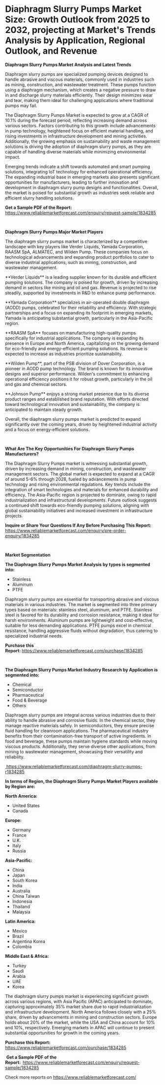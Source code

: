 <p><h1>Diaphragm Slurry Pumps Market Size: Growth Outlook from 2025 to 2032, projecting at Market's Trends Analysis by Application, Regional Outlook, and Revenue</h1></p><p><strong>Diaphragm Slurry Pumps Market Analysis and Latest Trends</strong></p>
<p><p>Diaphragm slurry pumps are specialized pumping devices designed to handle abrasive and viscous materials, commonly used in industries such as mining, construction, and wastewater treatment. These pumps function using a diaphragm mechanism, which creates a negative pressure to draw in and discharge slurry materials efficiently. Their design minimizes wear and tear, making them ideal for challenging applications where traditional pumps may fail.</p><p>The Diaphragm Slurry Pumps Market is expected to grow at a CAGR of 10.1% during the forecast period, reflecting increasing demand across various sectors. Factors contributing to this growth include advancements in pump technology, heightened focus on efficient material handling, and rising investments in infrastructure development and mining activities. Additionally, the growing emphasis on sustainability and waste management solutions is driving the adoption of diaphragm slurry pumps, as they are capable of handling diverse materials while minimizing environmental impact.</p><p>Emerging trends indicate a shift towards automated and smart pumping solutions, integrating IoT technology for enhanced operational efficiency. The expanding industrial base in emerging markets also presents significant opportunities for manufacturers, leading to further innovation and development in diaphragm slurry pump designs and functionalities. Overall, the market is poised for substantial growth as industries seek reliable and efficient slurry handling solutions.</p></p>
<p><strong>Get a Sample PDF of the Report:&nbsp;</strong> <a href="https://www.reliablemarketforecast.com/enquiry/request-sample/1834285?utm_campaign=2947&utm_medium=2&utm_source=Github&utm_content=ia&utm_term=12042025&utm_id=diaphragm-slurry-pumps">https://www.reliablemarketforecast.com/enquiry/request-sample/1834285</a></p>
<p>&nbsp;</p>
<p><strong>Diaphragm Slurry Pumps Major Market Players</strong></p>
<p><p>The diaphragm slurry pumps market is characterized by a competitive landscape with key players like Verder Liquids, Yamada Corporation, RAASM SpA, ALMATEC, and Wilden Pump. These companies focus on technological advancements and expanding product portfolios to cater to diverse industrial applications, such as mining, construction, and wastewater management.</p><p>**Verder Liquids** is a leading supplier known for its durable and efficient pumping solutions. The company is poised for growth, driven by increasing demand in sectors like mining and oil and gas. Revenue is projected to rise steadily, supported by investments in R&D to enhance pump performance.</p><p>**Yamada Corporation** specializes in air-operated double diaphragm (AODD) pumps, celebrated for their reliability and efficiency. With strategic partnerships and a focus on expanding its footprint in emerging markets, Yamada is anticipating substantial growth, particularly in the Asia-Pacific region.</p><p>**RAASM SpA** focuses on manufacturing high-quality pumps specifically for industrial applications. The company is expanding its presence in Europe and North America, capitalizing on the growing demand for eco-friendly and energy-efficient pumping solutions. Its revenue is expected to increase as industries prioritize sustainability.</p><p>**Wilden Pump**, part of the PSB division of Dover Corporation, is a pioneer in AODD pump technology. The brand is known for its innovative designs and superior performance. Wilden's commitment to enhancing operational efficiency positions it for robust growth, particularly in the oil and gas and chemical sectors.</p><p>**Johnson Pump** enjoys a strong market presence due to its diverse product ranges and established brand reputation. With efforts directed toward technological innovation and sustainability, the company is anticipated to maintain steady growth.</p><p>Overall, the diaphragm slurry pumps market is predicted to expand significantly over the coming years, driven by heightened industrial activity and a focus on energy-efficient solutions.</p></p>
<p>&nbsp;</p>
<p><strong>What Are The Key Opportunities For Diaphragm Slurry Pumps Manufacturers?</strong></p>
<p><p>The Diaphragm Slurry Pumps market is witnessing substantial growth, driven by increasing demand in mining, construction, and wastewater management sectors. The global market is expected to expand at a CAGR of around 5-6% through 2028, fueled by advancements in pump technology and rising environmental regulations. Key trends include the integration of smart technologies and materials for enhanced durability and efficiency. The Asia-Pacific region is projected to dominate, owing to rapid industrialization and infrastructural developments. Future outlook suggests a continued shift towards eco-friendly pumping solutions, aligning with global sustainability initiatives and increased investment in infrastructure projects.</p></p>
<p><strong>Inquire or Share Your Questions If Any Before Purchasing This Report:</strong> <a href="https://www.reliablemarketforecast.com/enquiry/pre-order-enquiry/1834285?utm_campaign=2947&utm_medium=2&utm_source=Github&utm_content=ia&utm_term=12042025&utm_id=diaphragm-slurry-pumps">https://www.reliablemarketforecast.com/enquiry/pre-order-enquiry/1834285</a></p>
<p>&nbsp;</p>
<p><strong>Market Segmentation</strong></p>
<p><strong>The Diaphragm Slurry Pumps Market Analysis by types is segmented into:</strong></p>
<p><ul><li>Stainless</li><li>Aluminum</li><li>PTFE</li></ul></p>
<p><p>Diaphragm slurry pumps are essential for transporting abrasive and viscous materials in various industries. The market is segmented into three primary types based on materials: stainless steel, aluminum, and PTFE. Stainless steel is favored for its durability and corrosion resistance, making it ideal for harsh environments. Aluminum pumps are lightweight and cost-effective, suitable for less demanding applications. PTFE pumps excel in chemical resistance, handling aggressive fluids without degradation, thus catering to specialized industrial needs.</p></p>
<p><strong>Purchase this Report:&nbsp;</strong><a href="https://www.reliablemarketforecast.com/purchase/1834285?utm_campaign=2947&utm_medium=2&utm_source=Github&utm_content=ia&utm_term=12042025&utm_id=diaphragm-slurry-pumps">https://www.reliablemarketforecast.com/purchase/1834285</a></p>
<p>&nbsp;</p>
<p><strong>The Diaphragm Slurry Pumps Market Industry Research by Application is segmented into:</strong></p>
<p><ul><li>Chemical</li><li>Semiconductor</li><li>Pharmaceutical</li><li>Food & Beverage</li><li>Others</li></ul></p>
<p><p>Diaphragm slurry pumps are integral across various industries due to their ability to handle abrasive and corrosive fluids. In the chemical sector, they manage reactive materials safely. In semiconductors, they ensure precise fluid handling for cleanroom applications. The pharmaceutical industry benefits from their contamination-free transport of active ingredients. In food and beverage, these pumps maintain hygiene standards while moving viscous products. Additionally, they serve diverse other applications, from mining to wastewater management, showcasing their versatility and reliability.</p></p>
<p><a href="https://www.reliablemarketforecast.com/diaphragm-slurry-pumps-r1834285?utm_campaign=2947&utm_medium=2&utm_source=Github&utm_content=ia&utm_term=12042025&utm_id=diaphragm-slurry-pumps">&nbsp;https://www.reliablemarketforecast.com/diaphragm-slurry-pumps-r1834285</a></p>
<p><strong>In terms of Region, the Diaphragm Slurry Pumps Market Players available by Region are:</strong></p>
<p>
    <p> <strong> North America: </strong>
        <ul>
            <li>United States</li>
            <li>Canada</li>
        </ul>
        </p> 
    <p> <strong> Europe: </strong>
        <ul>
            <li>Germany</li>
            <li>France</li>
            <li>U.K.</li>
            <li>Italy</li>
            <li>Russia</li>
        </ul>
        </p> 
    <p> <strong> Asia-Pacific: </strong>
        <ul>
            <li>China</li>
            <li>Japan</li>
            <li>South Korea</li>
            <li>India</li>
            <li>Australia</li>
            <li>China Taiwan</li>
            <li>Indonesia</li>
            <li>Thailand</li>
            <li>Malaysia</li>
        </ul>
        </p> 
    <p> <strong> Latin America: </strong>
        <ul>
            <li>Mexico</li>
            <li>Brazil</li>
            <li>Argentina Korea</li>
            <li>Colombia</li>
        </ul>
        </p> 
    <p> <strong> Middle East & Africa: </strong>
        <ul>
            <li>Turkey</li>
            <li>Saudi</li>
            <li>Arabia</li>
            <li>UAE</li>
            <li>Korea</li>
        </ul>
    </p>
    </p>
<p><p>The diaphragm slurry pumps market is experiencing significant growth across various regions, with Asia Pacific (APAC) anticipated to dominate, capturing approximately 35% market share due to rapid industrialization and infrastructure development. North America follows closely with a 25% share, driven by advancements in mining and construction sectors. Europe holds about 20% of the market, while the USA and China account for 10% and 10%, respectively. Emerging markets in APAC will continue to present substantial opportunities for growth in the coming years.</p></p>
<p><strong>Purchase this Report: </strong><a href="https://www.reliablemarketforecast.com/purchase/1834285?utm_campaign=2947&utm_medium=2&utm_source=Github&utm_content=ia&utm_term=12042025&utm_id=diaphragm-slurry-pumps">https://www.reliablemarketforecast.com/purchase/1834285</a></p>
<p>&nbsp;<strong>Get a Sample PDF of the Report:&nbsp;&nbsp;</strong><a href="https://www.reliablemarketforecast.com/enquiry/request-sample/1834285?utm_campaign=2947&utm_medium=2&utm_source=Github&utm_content=ia&utm_term=12042025&utm_id=diaphragm-slurry-pumps">https://www.reliablemarketforecast.com/enquiry/request-sample/1834285</a></p>
<p><strong></strong></p>
<p>Check more reports on <a href="https://www.reliablemarketforecast.com/?utm_campaign=2947&utm_medium=2&utm_source=Github&utm_content=ia&utm_term=12042025&utm_id=diaphragm-slurry-pumps">https://www.reliablemarketforecast.com/</a></p>